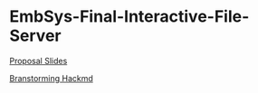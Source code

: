 # EmbSys-Final-Interactive-File-Server
[Proposal Slides](https://docs.google.com/presentation/d/1KvLklrjBYIzChHPP5GwGWLqAf5UQyM-_vOBJ1fWlitI/edit?usp=sharing)

[Branstorming Hackmd](https://hackmd.io/IChgAnEDRpOgvpCe82YAxA?both)
